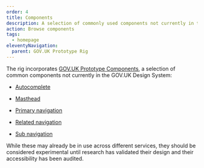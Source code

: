 ```yaml
---
order: 4
title: Components
description: A selection of commonly used components not currently in the GOV.UK Design System.
action: Browse components
tags:
  - homepage
eleventyNavigation:
  parent: GOV.UK Prototype Rig
---
```


The rig incorporates [GOV.UK Prototype Components](https://x-govuk.github.io/govuk-prototype-components/), a selection of common components not currently in the GOV.UK Design System:

* [Autocomplete](https://x-govuk.github.io/govuk-prototype-components/autocomplete/)

* [Masthead](https://x-govuk.github.io/govuk-prototype-components/masthead/)

* [Primary navigation](https://x-govuk.github.io/govuk-prototype-components/primary-navigation/)

* [Related navigation](https://x-govuk.github.io/govuk-prototype-components/related-navigation/)

* [Sub navigation](https://x-govuk.github.io/govuk-prototype-components/sub-navigation/)

While these may already be in use across different services, they should be considered experimental until research has validated their design and their accessibility has been audited.

